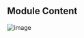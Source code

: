 ## Module Content

![image](https://github.com/adeleke123/I4GCybersecurity/assets/51156057/cf0f85ef-f550-4b80-a704-3bd602e26790)
